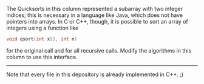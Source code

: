 The Quicksorts in this column represented a subarray with two integer indices; this is necessary in a language like Java, which does not have pointers into arrays. In C or C++, though, it is possible to sort an array of integers using a function like

```c++
void qsort(int x[], int n)
```

for the original call and for all recursive calls. Modify the algorithms in this column to use this interface.

---

Note that every file in this depository is already implemented in C++. ;)
